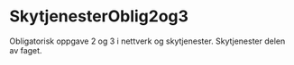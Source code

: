 # SkytjenesterOblig2og3
Obligatorisk oppgave 2 og 3 i nettverk og skytjenester. Skytjenester delen av faget.
